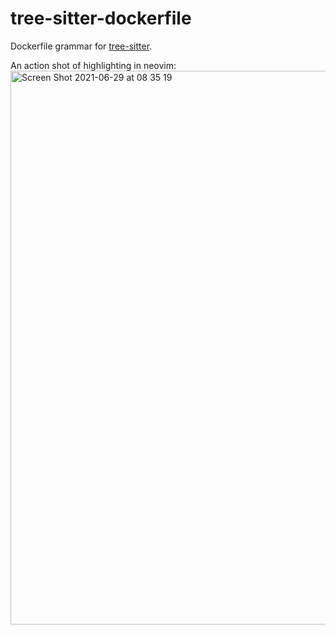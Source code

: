 tree-sitter-dockerfile
===========================

Dockerfile grammar for [tree-sitter][].

[tree-sitter]: https://github.com/tree-sitter/tree-sitter

An action shot of highlighting in neovim:
<img width="886" alt="Screen Shot 2021-06-29 at 08 35 19" src="https://user-images.githubusercontent.com/12631702/123816907-f1f4d780-d8b4-11eb-83d2-95fa3abacaf2.png">

